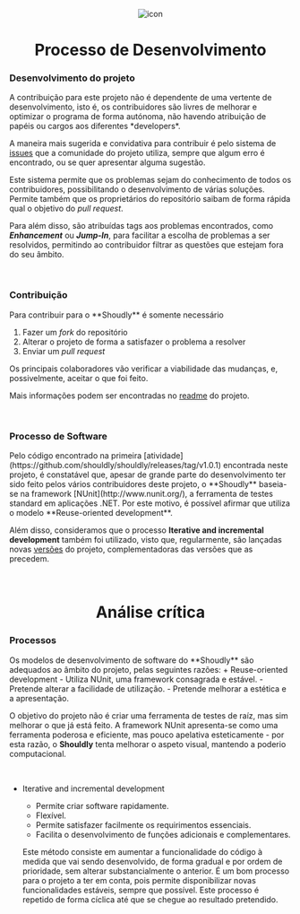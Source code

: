 <p align="center">
  <img src="https://github.com/bmpj13/shouldly/blob/master/ESOF/resources/images/ShouldlyLogo.png" alt="icon">
</p>
<h1 align="center">Processo de Desenvolvimento</h1>

<h3>Desenvolvimento do projeto</h3>
A contribuição para este projeto não é dependente de uma vertente de desenvolvimento, isto é, os contribuidores
são livres de melhorar e optimizar o programa de forma autónoma, não havendo atribuição de papéis ou cargos aos diferentes *developers*.

A maneira mais sugerida e convidativa para contribuir é pelo sistema de [issues](https://github.com/shouldly/shouldly/issues)
que a comunidade do projeto utiliza, sempre que algum erro é encontrado, ou se quer apresentar alguma sugestão.

Este sistema permite que os problemas sejam do conhecimento de todos os contribuidores, possibilitando o desenvolvimento de 
várias soluções. Permite também que os proprietários do repositório saibam de forma rápida qual o objetivo do *pull request*.

Para além disso, são atribuídas tags aos problemas encontrados, como **_Enhancement_** ou **_Jump-In_**, 
para facilitar a escolha de problemas a ser resolvidos, permitindo ao contribuidor filtrar as questões 
que estejam fora do seu âmbito.

<br>

<h3>Contribuição</h3>
Para contribuir para o **Shoudly** é somente necessário

1. Fazer um *fork* do repositório
2. Alterar o projeto de forma a satisfazer o problema a resolver
3. Enviar um *pull request*

Os principais colaboradores vão verificar a viabilidade das mudanças, e, 
possivelmente, aceitar o que foi feito.

Mais informações podem ser encontradas no [readme](https://github.com/shouldly/shouldly#contributing) do projeto.

<br>

<h3>Processo de Software</h3>
Pelo código encontrado na primeira [atividade](https://github.com/shouldly/shouldly/releases/tag/v1.0.1) 
encontrada neste projeto, é constatável que, apesar de grande parte do desenvolvimento ter sido feito
pelos vários contribuidores deste projeto, o **Shoudly** baseia-se na framework [NUnit](http://www.nunit.org/), 
a ferramenta de testes standard em aplicações .NET. Por este motivo, é possível afirmar que utiliza 
o modelo **Reuse-oriented development**.

Além disso, consideramos que o processo **Iterative and incremental development** também foi utilizado, visto que, regularmente, são lançadas novas [versões](https://github.com/shouldly/shouldly/releases) do projeto, complementadoras das versões que as precedem.

<br>

<h1 align="center">Análise crítica</h1>
<h3>Processos</h3>
Os modelos de desenvolvimento de software do **Shoudly** são adequados ao âmbito do projeto, pelas seguintes razões:
+ Reuse-oriented development
  - Utiliza NUnit, uma framework consagrada e estável.
  - Pretende alterar a facilidade de utilização. 
  - Pretende melhorar a estética e a apresentação.
  
O objetivo do projeto não é criar uma ferramenta de testes de raíz, mas sim melhorar o que já está feito. A framework NUnit
apresenta-se como uma ferramenta poderosa e eficiente, mas pouco apelativa esteticamente - por esta razão, o **Shouldly** 
tenta melhorar o aspeto visual, mantendo a poderio computacional.

<br>
  
+ Iterative and incremental development
  - Permite criar software rapidamente.
  - Flexível.
  - Permite satisfazer facilmente os requirimentos essenciais.
  - Facilita o desenvolvimento de funções adicionais e complementares.
  
  Este método consiste em aumentar a funcionalidade do código à medida que vai sendo desenvolvido, de forma gradual e por ordem de prioridade, sem alterar substancialmente o anterior. É um bom processo para o projeto a ter em conta, pois permite disponibilizar novas funcionalidades estáveis, sempre que possível. Este processo é repetido de forma cíclica até que se chegue ao resultado pretendido. 
 
